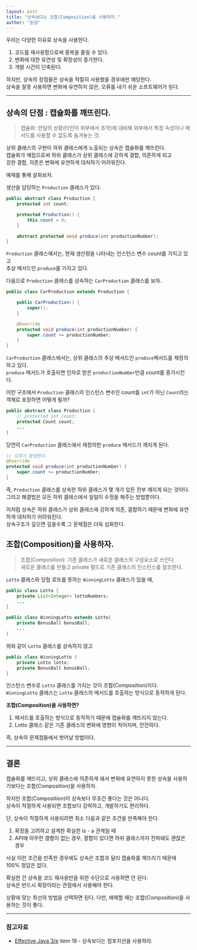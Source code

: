 ```yaml
---
layout: post
title: "상속보다는 조합(Composition)을 사용하자."
author: "둔덩"
---
```


우리는 다양한 이유로 상속을 사용한다.

1.  코드를 재사용함으로써 중복을 줄일 수 있다.
2.  변화에 대한 유연성 및 확장성이 증가한다.
3.  개발 시간이 단축된다.

하지만, 상속의 장점들은 상속을 적절히 사용했을 경우에만 해당한다.  
상속을 잘못 사용하면 변화에 유연하지 않은, 오류를 내기 쉬운 소프트웨어가 된다.

---

## 상속의 단점 : 캡슐화를 깨뜨린다.

> 캡슐화: 만일의 상황(타인이 외부에서 조작)에 대비해 외부에서 특정 속성이나 메서드를 사용할 수 없도록 숨겨놓는 것.

상위 클래스의 구현이 하위 클래스에게 노출되는 상속은 캡슐화를 깨뜨린다.  
캡슐화가 깨짐으로써 하위 클래스가 상위 클래스에 강하게 결합, 의존하게 되고  
강한 결합, 의존은 변화에 유연하게 대처하기 어려워진다.

예제를 통해 살펴보자.

생산을 담당하는 `Production` 클래스가 있다.

```java
public abstract class Production {
    protected int count;

    protected Production() {
        this.count = 0;
    }

    abstract protected void produce(int productionNumber);
}
```

`Production` 클래스에서는, 현재 생산량을 나타내는 인스턴스 변수 count를 가지고 있고  
추상 메서드인 `produce`를 가지고 있다.

다음으로 `Production` 클래스를 상속하는 `CarProduction` 클래스를 보자.

```java
public class CarProduction extends Production {

    public CarProduction() {
        super();
    }

    @Override
    protected void produce(int productionNumber) {
        super.count += productionNumber;
    }
}
```

`CarProduction` 클래스에서는, 상위 클래스의 추상 메서드인 `produce`메서드를 재정의하고 있다.  
`produce` 메서드가 호출되면 인자로 받은 `productionNumber`만큼 count를 증가시킨다.

이런 구조에서 `Production` 클래스의 인스턴스 변수인 count를 `int`가 아닌 `Count`라는 객체로 포장하면 어떻게 될까?

```java
public abstract class Production {
    // protected int count;
    protected Count count;
    ...
}    
```

당연히 `CarProduction` 클래스에서 재정의한 `produce` 메서드가 깨지게 된다.

```java
// 오류가 발생한다.
@Override
protected void produce(int productionNumber) {
    super.count += productionNumber;
}
```

즉, `Production` 클래스를 상속한 하위 클래스가 몇 개가 있든 전부 깨지게 되는 것이다.  
그리고 해결법은 모든 하위 클래스에서 일일이 수정을 해주는 방법뿐이다.

이처럼 상속은 하위 클래스가 상위 클래스에 강하게 의존, 결합하기 때문에 변화에 유연하게 대처하기 어려워진다.  
상속구조가 깊으면 깊을수록 그 문제점은 더욱 심화한다.

## 조합(Composition)을 사용하자.

> 조합(Composition): 기존 클래스가 새로운 클래스의 구성요소로 쓰인다.  
> 새로운 클래스를 만들고 private 필드로 기존 클래스의 인스턴스를 참조한다.

`Lotto` 클래스와 당첨 로또를 뜻하는 `WinningLotto` 클래스가 있을 때,

```java
public class Lotto {
    private List<Integer> lottoNumbers;
    ...
}
```

```java
public class WinningLotto extends Lotto{
    private BonusBall bonusBall;
    ...
}
```

위와 같이 `Lotto` 클래스를 상속하지 않고

```java
public class WinningLotto {
    private Lotto lotto;
    private BonusBall bonusBall;
}
```

인스턴스 변수로 `Lotto` 클래스를 가지는 것이 조합(Composition)이다.  
`WinningLotto` 클래스는 `Lotto` 클래스의 메서드를 호출하는 방식으로 동작하게 된다.

**조합(Composition)을 사용하면?**

1.  메서드를 호출하는 방식으로 동작하기 때문에 캡슐화를 깨뜨리지 않는다.
2.  Lotto 클래스 같은 기존 클래스의 변화에 영향이 적어지며, 안전하다.

즉, 상속의 문제점들에서 벗어날 방법이다.

---

## 결론

캡슐화를 깨뜨리고, 상위 클래스에 의존하게 돼서 변화에 유연하지 못한 상속을 사용하기보다는 조합(Composition)을 사용하자.

하지만 조합(Composition)이 상속보다 무조건 좋다는 것은 아니다.  
상속이 적절하게 사용되면 조합보다 강력하고, 개발하기도 편리하다.

단, 상속이 적절하게 사용되려면 최소 다음과 같은 조건을 만족해야 한다.

1.  확장을 고려하고 설계한 확실한 is - a 관계일 때
2.  API에 아무런 결함이 없는 경우, 결함이 있다면 하위 클래스까지 전파돼도 괜찮은 경우

사실 이런 조건을 만족한 경우에도 상속은 조합과 달리 캡슐화를 깨뜨리기 때문에 100% 정답은 없다.

확실한 건 상속을 코드 재사용만을 위한 수단으로 사용하면 안 된다.  
상속은 반드시 확장이라는 관점에서 사용해야 한다.

상황에 맞는 최선의 방법을 선택하면 된다. 다만, 애매할 때는 조합(Composition)을 사용하는 것이 좋다.

---

### 참고자료

-   [Effective Java 3/e](http://www.yes24.com/Product/Goods/65551284) item 18 - 상속보다는 컴포지션을 사용하라.
